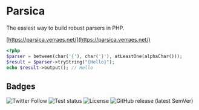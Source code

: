 # Parsica
 
The easiest way to build robust parsers in PHP.

[https://parsica.verraes.net/](https://parsica.verraes.net/)


```php
<?php
$parser = between(char('{'), char('}'), atLeastOne(alphaChar()));
$result = $parser->tryString("{Hello}");
echo $result->output(); // Hello
```

## Badges

![Twitter Follow](https://img.shields.io/twitter/follow/parsica_php?style=social)
![Test status](https://img.shields.io/github/workflow/status/mathiasverraes/parsica/Test?label=tests)
![License](https://img.shields.io/github/license/mathiasverraes/parsica)
![GitHub release (latest SemVer)](https://img.shields.io/github/v/release/mathiasverraes/parsica)


